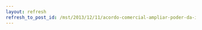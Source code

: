 ```yaml
---
layout: refresh
refresh_to_post_id: /mst/2013/12/11/acordo-comercial-ampliar-poder-da-indstria-de-transgnicos-no-mundo
---
```

